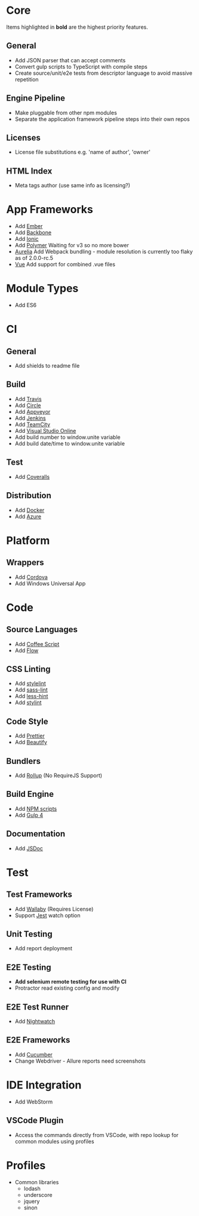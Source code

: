 # Core

Items highlighted in **bold** are the highest priority features.

## General

* Add JSON parser that can accept comments
* Convert gulp scripts to TypeScript with compile steps
* Create source/unit/e2e tests from descriptor language to avoid massive repetition

## Engine Pipeline

* Make pluggable from other npm modules
* Separate the application framework pipeline steps into their own repos

## Licenses

* License file substitutions e.g. 'name of author', 'owner'

## HTML Index

* Meta tags author (use same info as licensing?)

# App Frameworks

* Add [Ember](https://www.emberjs.com/)
* Add [Backbone](http://backbonejs.org/)
* Add [Ionic](https://ionicframework.com/)
* Add [Polymer](https://www.polymer-project.org/) Waiting for v3 so no more bower
* [Aurelia](http://aurelia.io/) Add Webpack bundling - module resolution is currently too flaky as of 2.0.0-rc.5
* [Vue](https://vuejs.org/) Add support for combined .vue files

# Module Types

* Add ES6

# CI

## General

* Add shields to readme file

## Build

* Add [Travis](https://travis-ci.org/)
* Add [Circle](https://circleci.com/)
* Add [Appveyor](https://www.appveyor.com/)
* Add [Jenkins](https://jenkins.io/)
* Add [TeamCity](https://www.jetbrains.com/teamcity/)
* Add [Visual Studio Online](https://www.visualstudio.com/vso/)
* Add build number to window.unite variable
* Add build date/time to window.unite variable

## Test

* Add [Coveralls](https://coveralls.io/)

## Distribution

* Add [Docker](https://www.docker.com/)
* Add [Azure](https://azure.microsoft.com/en-gb/)

# Platform

## Wrappers

* Add [Cordova](https://cordova.apache.org/)
* Add Windows Universal App

# Code

## Source Languages

* Add [Coffee Script](http://coffeescript.org/)
* Add [Flow](https://flow.org/)

## CSS Linting

* Add [stylelint](https://stylelint.io/)
* Add [sass-lint](https://github.com/sasstools/sass-lint)
* Add [less-hint](https://github.com/lesshint/lesshint)
* Add [stylint](https://github.com/SimenB/stylint)

## Code Style

* Add [Prettier](https://prettier.io/)
* Add [Beautify](https://github.com/beautify-web/js-beautify)

## Bundlers

* Add [Rollup](https://rollupjs.org/) (No RequireJS Support)

## Build Engine

* Add [NPM scripts](https://docs.npmjs.com/misc/scripts)
* Add [Gulp 4](https://github.com/gulpjs/gulp/tree/4.0)

## Documentation

* Add [JSDoc](http://usejsdoc.org/)

# Test

## Test Frameworks

* Add [Wallaby](https://wallabyjs.com/) (Requires License)
* Support [Jest](https://facebook.github.io/jest/) watch option

## Unit Testing

* Add report deployment

## E2E Testing

* **Add selenium remote testing for use with CI**
* Protractor read existing config and modify

## E2E Test Runner

* Add [Nightwatch](http://nightwatchjs.org/)

## E2E Frameworks

* Add [Cucumber](https://cucumber.io/)
* Change Webdriver - Allure reports need screenshots

# IDE Integration

* Add WebStorm

## VSCode Plugin

* Access the commands directly from VSCode, with repo lookup for common modules using profiles

# Profiles

* Common libraries
  * lodash
  * underscore
  * jquery
  * sinon
